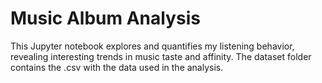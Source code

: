 # Music Album Analysis
This Jupyter notebook explores and quantifies my listening behavior, revealing interesting trends in music taste and affinity. The dataset folder contains the .csv with the data used in the analysis. 
